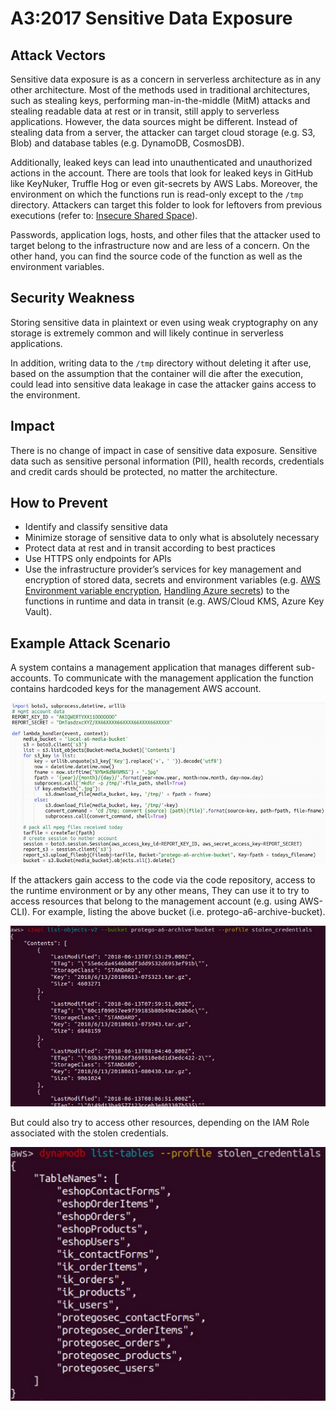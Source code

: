 # A3:2017 Sensitive Data Exposure

## Attack Vectors

Sensitive data exposure is as a concern in serverless architecture as in any other architecture. Most of the methods used in traditional architectures, such as stealing keys, performing man-in-the-middle (MitM) attacks and stealing readable data at rest or in transit, still apply to serverless applications. However, the data sources might be different. Instead of stealing data from a server, the attacker can target cloud storage (e.g. S3, Blob) and database tables (e.g. DynamoDB, CosmosDB).

Additionally, leaked keys can lead into unauthenticated and unauthorized actions in the account. There are tools that look for leaked keys in GitHub like KeyNuker, Truffle Hog or even git-secrets by AWS Labs. Moreover, the environment on which the functions run is read-only except to the `/tmp` directory. Attackers can target this folder to look for leftovers from previous executions (refer to: [Insecure Shared Space](0xab-other-risks.md#x-insecure-shared-space)).

Passwords, application logs, hosts, and other files that the attacker used to target belong to the infrastructure now and are less of a concern. On the other hand, you can find the source code of the function as well as the environment variables.

## Security Weakness

Storing sensitive data in plaintext or even using weak cryptography on any storage is extremely common and will likely continue in serverless applications.

In addition, writing data to the `/tmp` directory without deleting it after use, based on the assumption that the container will die after the execution, could lead into sensitive data leakage in case the attacker gains access to the environment.

## Impact

There is no change of impact in case of sensitive data exposure. Sensitive data such as sensitive personal information (PII), health records, credentials and credit cards should be protected, no matter the architecture.

## How to Prevent

- Identify and classify sensitive data
- Minimize storage of sensitive data to only what is absolutely necessary
- Protect data at rest and in transit according to best practices
- Use HTTPS only endpoints for APIs
- Use the infrastructure provider’s services for key management and encryption of stored data, secrets and environment variables (e.g. [AWS Environment variable encryption](https://docs.aws.amazon.com/lambda/latest/dg/env_variables.html#env_encrypt), [Handling Azure secrets](https://david-obrien.net/2016/09/azure-functions-secrets/)) to the functions in runtime and data in transit (e.g. AWS/Cloud KMS, Azure Key Vault).

## Example Attack Scenario

A system contains a management application that manages different sub-accounts. To communicate with the management application the function contains hardcoded keys for the management AWS account.

![Sensitive Data Exposure 1](images/0xa3-sensitive-data-exposure-1.png)

If the attackers gain access to the code via the code repository, access to the runtime environment or by any other means, They can use it to try to access resources that belong to the management account (e.g. using AWS-CLI). For example, listing the above bucket (i.e. protego-a6-archive-bucket).

![Sensitive Data Exposure 2](images/0xa3-sensitive-data-exposure-2.png)

But could also try to access other resources, depending on the IAM Role associated with the stolen credentials.

![Sensitive Data Exposure 3](images/0xa3-sensitive-data-exposure-3.png)